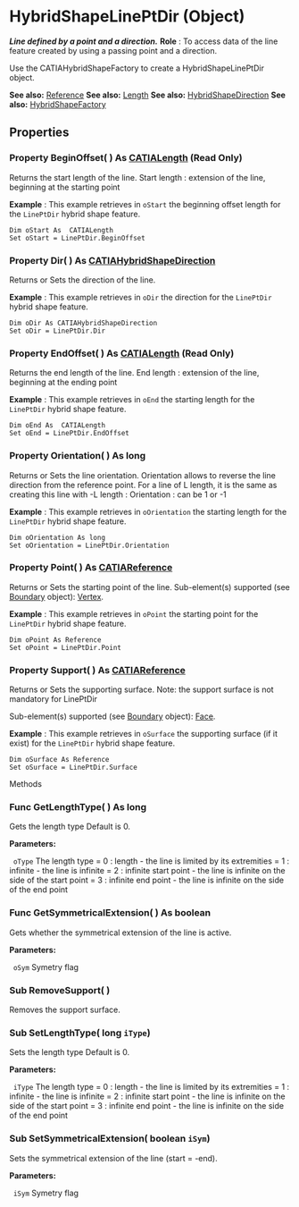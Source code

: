 # HybridShapeLinePtDir (Object)

**_Line defined by a point and a direction._**
**Role** : To access data of the line feature created by using a passing point and a direction.

Use the CATIAHybridShapeFactory to create a HybridShapeLinePtDir object.

**See also:**      [Reference](../InfInterfaces/interface_Reference_17481.md) **See also:**      [Length](../KnowledgeInterfaces/interface_Length_8108.md) **See also:**      [HybridShapeDirection](../GSMInterfaces/interface_HybridShapeDirection_84226.md) **See also:**      [HybridShapeFactory](../GSMInterfaces/interface_HybridShapeFactory_68680.md)

## Properties

### Property **BeginOffset**( ) As [CATIALength](../KnowledgeInterfaces/interface_Length_8108.md) (Read Only)

Returns the start length of the line.
Start length : extension of the line, beginning at the starting point

**Example** :      This example retrieves in `oStart` the beginning offset length for the `LinePtDir` hybrid shape feature.

```VBScript
Dim oStart As  CATIALength
Set oStart = LinePtDir.BeginOffset

```

### Property **Dir**( ) As [CATIAHybridShapeDirection](../GSMInterfaces/interface_HybridShapeDirection_84226.md)

Returns or Sets the direction of the line.

**Example** :      This example retrieves in `oDir` the direction for the `LinePtDir` hybrid shape feature.

```VBScript
Dim oDir As CATIAHybridShapeDirection
Set oDir = LinePtDir.Dir

```

### Property **EndOffset**( ) As [CATIALength](../KnowledgeInterfaces/interface_Length_8108.md) (Read Only)

Returns the end length of the line.
End length : extension of the line, beginning at the ending point

**Example** :      This example retrieves in `oEnd` the starting length for the `LinePtDir` hybrid shape feature.

```VBScript
Dim oEnd As  CATIALength
Set oEnd = LinePtDir.EndOffset

```

### Property **Orientation**( ) As long

Returns or Sets the line orientation.
Orientation allows to reverse the line direction from the reference point.
For a line of L length, it is the same as creating this line with -L length : Orientation : can be 1 or -1

**Example** :      This example retrieves in `oOrientation` the starting length for the `LinePtDir` hybrid shape feature.

```VBScript
Dim oOrientation As long
Set oOrientation = LinePtDir.Orientation

```

### Property **Point**( ) As [CATIAReference](../InfInterfaces/interface_Reference_17481.md)

Returns or Sets the starting point of the line.
Sub-element(s) supported (see [Boundary](../MecModInterfaces/interface_Boundary_14542.md) object): [Vertex](../MecModInterfaces/interface_Vertex_8466.md).

**Example** :      This example retrieves in `oPoint` the starting point for the `LinePtDir` hybrid shape feature.

```VBScript
Dim oPoint As Reference
Set oPoint = LinePtDir.Point

```

### Property **Support**( ) As [CATIAReference](../InfInterfaces/interface_Reference_17481.md)

Returns or Sets the supporting surface.
Note: the support surface is not mandatory for LinePtDir

Sub-element(s) supported (see [Boundary](../MecModInterfaces/interface_Boundary_14542.md) object): [Face](../MecModInterfaces/interface_Face_3398.md).

**Example** :      This example retrieves in `oSurface` the supporting surface (if it exist) for the `LinePtDir` hybrid shape feature.

```VBScript
Dim oSurface As Reference
Set oSurface = LinePtDir.Surface

```

Methods

### Func **GetLengthType**( ) As long

Gets the length type Default is 0.

**Parameters:**

` oType`      The length type = 0 : length - the line is limited by its extremities = 1 : infinite - the line is infinite = 2 : infinite start point - the line is infinite on the side of the start point = 3 : infinite end point - the line is infinite on the side of the end point

### Func **GetSymmetricalExtension**( ) As boolean

Gets whether the symmetrical extension of the line is active.

**Parameters:**

` oSym`      Symetry flag

### Sub **RemoveSupport**( )

Removes the support surface.  
### Sub **SetLengthType**( long  `iType`)

Sets the length type Default is 0.

**Parameters:**

` iType`      The length type = 0 : length - the line is limited by its extremities = 1 : infinite - the line is infinite = 2 : infinite start point - the line is infinite on the side of the start point = 3 : infinite end point - the line is infinite on the side of the end point

### Sub **SetSymmetricalExtension**( boolean  `iSym`)

Sets the symmetrical extension of the line (start = -end).

**Parameters:**

` iSym`      Symetry flag